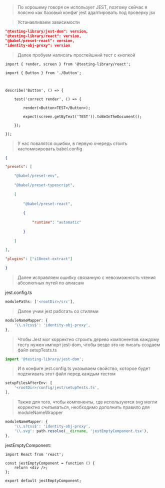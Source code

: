 > По хорошему говоря он использует JEST, поэтому сейчас я поясню как базовый конфиг jest адаптировать под проверку jsx


> Устанавливаем зависимости

```json
"@testing-library/jest-dom": version,
"@testing-library/react": version,
"@babel/preset-react": version,
"identity-obj-proxy": version
```

> Далее пробуем написать простейшний тест с кнопкой

```tsx
import { render, screen } from '@testing-library/react';

import { Button } from './Button';

  

describe('Button', () => {

	test('correct render', () => {
	
		render(<Button>TEST</Button>);
		
		expect(screen.getByText('TEST')).toBeInTheDocument();

	});

});
```

> У нас повалятся ошибки, в первую очередь стоить кастомизировать babel.config

```json
{

"presets": [

	"@babel/preset-env",
	
	"@babel/preset-typescript",
	
	[
	
		"@babel/preset-react",
		
		{
		
			"runtime": "automatic"
		
		}
	
	]

],

"plugins": ["i18next-extract"]

}
```

> Далее исправляем ошибку связанную с невозможность чтения абсолютных путей по алиасам

jest.config.ts
```ts
modulePaths: ['<rootDir>/src'],
```

> Далее учим jest работать со стилями 
```ts
moduleNameMapper: {
	'\\.s?css$': 'identity-obj-proxy',
},
```

> Чтобы Jest мог корректно строить дерево компонентов каждому тесту нужен импорт jest-dom, чтобы везде это не писать создаем файл setupTests.ts

```ts
import '@testing-library/jest-dom';
```

> И в конфиге jest.config.ts указываем свойство, которое будет подтягивать этот файл перед каждым тестом

```ts
setupFilesAfterEnv: [
	'<rootDir>/config/jest/setupTests.ts',
],
```

> Также для того, чтобы компоненты, где используются svg могли корректно считываться, необходимо дополнить правило для moduleNameWrapper

```ts
moduleNameMapper: {
	'\\.s?css$': 'identity-obj-proxy',
	'\\.svg': path.resolve(__dirname, 'jestEmptyComponent.tsx'),
},
```

jestEmptyComponent: 

```tsx
import React from 'react';

const jestEmptyComponent = function () {
	return <div />;
};

export default jestEmptyComponent;
```